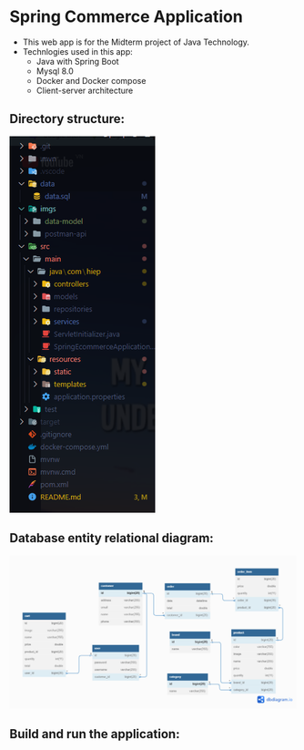 # Spring Commerce Application

- This web app is for the Midterm project of Java Technology.
- Technlogies used in this app:
  - Java with Spring Boot
  - Mysql 8.0
  - Docker and Docker compose
  - Client-server architecture
  
## Directory structure:
  ![Alt text](imgs/image.png)

## Database entity relational diagram:
  ![Alt text](imgs/data-model/ERD.jpg)


## Build and run the application: